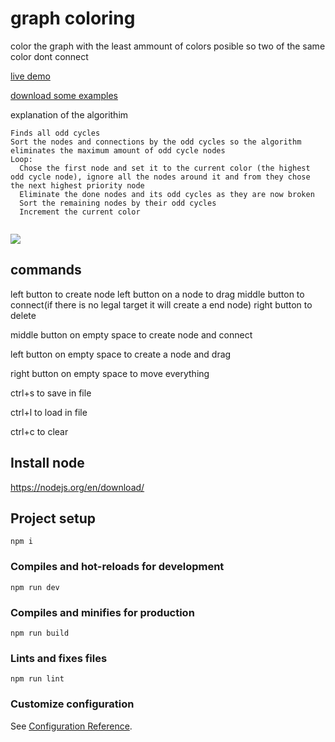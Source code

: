 # graph coloring

color the graph with the least ammount of colors posible so two of the same color dont connect

[live demo](https://thiago099.github.io/graph-coloring/)

[download some examples](https://github.com/Thiago099/graph-coloring/tree/master/examples)

explanation of the algorithim
```
Finds all odd cycles
Sort the nodes and connections by the odd cycles so the algorithm eliminates the maximum amount of odd cycle nodes
Loop:
  Chose the first node and set it to the current color (the highest odd cycle node), ignore all the nodes around it and from they chose the next highest priority node
  Eliminate the done nodes and its odd cycles as they are now broken
  Sort the remaining nodes by their odd cycles
  Increment the current color
  
```

![](https://i.imgur.com/OkpcM09.png)

## commands

left button to create node
left button on a node to drag
middle button to connect(if there is no legal target it will create a end node)
right button to delete

middle button on empty space to create node and connect

left button on empty space to create a node and drag

right button on empty space to move everything

ctrl+s to save in file 

ctrl+l to load in file

ctrl+c to clear

## Install node
https://nodejs.org/en/download/

## Project setup
```
npm i
```

### Compiles and hot-reloads for development
```
npm run dev
```

### Compiles and minifies for production
```
npm run build
```

### Lints and fixes files
```
npm run lint
```

### Customize configuration
See [Configuration Reference](https://cli.vuejs.org/config/).
